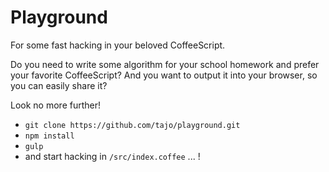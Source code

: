 Playground
==========

For some fast hacking in your beloved CoffeeScript.

Do you need to write some algorithm for your school homework and prefer
your favorite CoffeeScript? And you want to output it into your browser, so you can easily share it?

Look no more further!


- `git clone https://github.com/tajo/playground.git`
- `npm install`
- `gulp`
- and start hacking in `/src/index.coffee` ... !